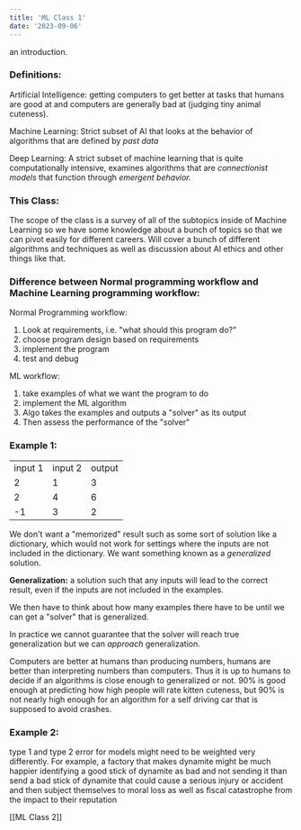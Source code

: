 ```yaml
---
title: 'ML Class 1'
date: '2023-09-06'
---
```

an introduction.
### Definitions:

Artificial Intelligence: getting computers to get better at tasks that humans are good at and computers are generally bad at (judging tiny animal cuteness).

Machine Learning: Strict subset of AI that looks at the behavior of algorithms that are defined by _past data_

Deep Learning: A strict subset of machine learning that is quite computationally intensive, examines algorithms that are _connectionist models_ that function through _emergent behavior._

### This Class:

The scope of the class is a survey of all of the subtopics inside of Machine Learning so we have some knowledge about a bunch of topics so that we can pivot easily for different careers. Will cover a bunch of different algorithms and techniques as well as discussion about AI ethics and other things like that.

### Difference between Normal programming workflow and Machine Learning programming workflow:

Normal Programming workflow:

1. Look at requirements, i.e. "what should this program do?"
2. choose program design based on requirements
3. implement the program
4. test and debug

ML workflow:

1. take examples of what we want the program to do
2. implement the ML algorithm
3. Algo takes the examples and outputs a "solver" as its output
4. Then assess the performance of the "solver"

### Example 1:

|   |   |   |
|---|---|---|
|input 1|input 2|output|
|2|1|3|
|2|4|6|
|-1|3|2|

We don't want a "memorized" result such as some sort of solution like a dictionary, which would not work for settings where the inputs are not included in the dictionary. We want something known as a _generalized_ solution.

**Generalization:** a solution such that any inputs will lead to the correct result, even if the inputs are not included in the examples.

We then have to think about how many examples there have to be until we can get a "solver" that is generalized.

In practice we cannot guarantee that the solver will reach true generalization but we can _approach_ generalization.

Computers are better at humans than producing numbers, humans are better than interpreting numbers than computers. Thus it is up to humans to decide if an algorithms is close enough to generalized or not. 90% is good enough at predicting how high people will rate kitten cuteness, but 90% is not nearly high enough for an algorithm for a self driving car that is supposed to avoid crashes.

### Example 2:

type 1 and type 2 error for models might need to be weighted very differently. For example, a factory that makes dynamite might be much happier identifying a good stick of dynamite as bad and not sending it than send a bad stick of dynamite that could cause a serious injury or accident and then subject themselves to moral loss as well as fiscal catastrophe from the impact to their reputation

[[ML Class 2]]